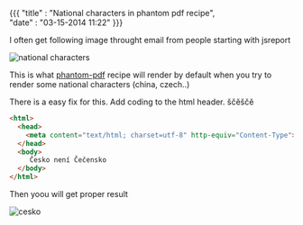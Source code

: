 {{{
    "title"    : "National characters in phantom pdf recipe",  
    "date"     : "03-15-2014 11:22"
}}}

I often get following image throught email from people starting with jsreport

![national characters](https://jsreport.net/blog/wtf.png)

This is what [phantom-pdf](https://jsreport.net/learn/phantom-pdf) recipe will render by default when you try to render some national characters (china, czech..)

There is a easy fix for this. Add coding to the html header.
ščěščě
```html
<html>
  <head>
    <meta content="text/html; charset=utf-8" http-equiv="Content-Type">
  </head>
  <body>
     Česko není Čečensko
  </body>
</html>
```

Then yoou will get proper result

![cesko](https://jsreport.net/blog/cesko.png)